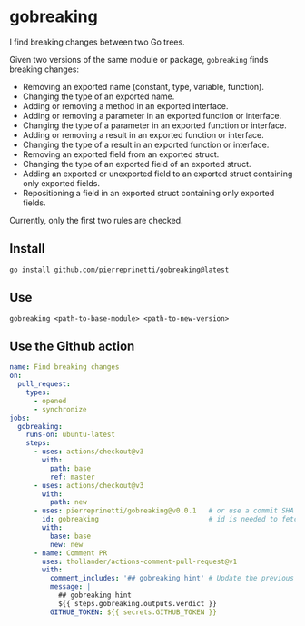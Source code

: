 # gobreaking

I find breaking changes between two Go trees.

Given two versions of the same module or package, `gobreaking` finds breaking changes:
* Removing an exported name (constant, type, variable, function).
* Changing the type of an exported name.
* Adding or removing a method in an exported interface.
* Adding or removing a parameter in an exported function or interface.
* Changing the type of a parameter in an exported function or interface.
* Adding or removing a result in an exported function or interface.
* Changing the type of a result in an exported function or interface.
* Removing an exported field from an exported struct.
* Changing the type of an exported field of an exported struct.
* Adding an exported or unexported field to an exported struct containing only exported fields.
* Repositioning a field in an exported struct containing only exported fields.

Currently, only the first two rules are checked.

## Install

```shell
go install github.com/pierreprinetti/gobreaking@latest
```

## Use

```shell
gobreaking <path-to-base-module> <path-to-new-version>
```

## Use the Github action

```yaml
name: Find breaking changes
on:
  pull_request:
    types:
      - opened
      - synchronize
jobs:
  gobreaking:
    runs-on: ubuntu-latest
    steps:
      - uses: actions/checkout@v3
        with:
          path: base
          ref: master
      - uses: actions/checkout@v3
        with:
          path: new
      - uses: pierreprinetti/gobreaking@v0.0.1   # or use a commit SHA
        id: gobreaking                           # id is needed to fetch the verdict in the comment step
        with:
          base: base
          new: new
      - name: Comment PR
        uses: thollander/actions-comment-pull-request@v1
        with:
          comment_includes: '## gobreaking hint' # Update the previous comment instead of creating a new one
          message: |
            ## gobreaking hint
            ${{ steps.gobreaking.outputs.verdict }}
          GITHUB_TOKEN: ${{ secrets.GITHUB_TOKEN }}
```
